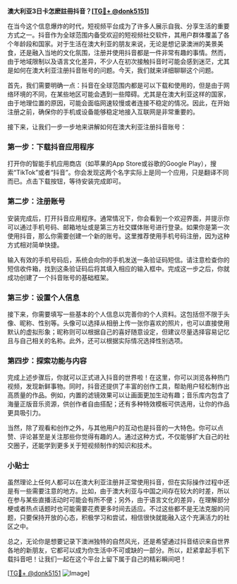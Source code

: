 **澳大利亚3日卡怎麽註冊抖音？[[TG💪+ @donk5151](https://t.me/s/donk5151)]**

在当今这个信息爆炸的时代，短视频平台成为了许多人展示自我、分享生活的重要方式之一。抖音作为全球范围内备受欢迎的短视频社交软件，其用户群体覆盖了各个年龄段和国家。对于生活在澳大利亚的朋友来说，无论是想记录澳洲的美景美食，还是融入当地的文化氛围，注册并使用抖音都是一件非常有趣的事情。然而，由于地域限制以及语言文化差异，不少人在初次接触抖音时可能会感到迷茫，尤其是如何在澳大利亚注册抖音账号的问题。今天，我们就来详细聊聊这个问题。

首先，我们需要明确一点：抖音在全球范围内都是可以下载和使用的，但是由于网络环境的不同，在某些地区可能会遇到一些障碍。尤其是在澳大利亚这样的国家，由于地理位置的原因，可能会面临网速较慢或者连接不稳定的情况。因此，在开始注册之前，确保你的手机或设备能够稳定地接入互联网是非常重要的。

接下来，让我们一步一步地来讲解如何在澳大利亚注册抖音账号：

### 第一步：下载抖音应用程序

打开你的智能手机应用商店（如苹果的App Store或谷歌的Google Play），搜索“TikTok”或者“抖音”。你会发现这两个名字实际上是同一个应用，只是翻译不同而已。点击下载按钮，等待安装完成即可。

### 第二步：注册账号

安装完成后，打开抖音应用程序。通常情况下，你会看到一个欢迎界面，并提示你可以通过手机号码、邮箱地址或是第三方社交媒体账号进行登录。如果你是第一次使用抖音，那么你需要创建一个新的账号。这里推荐使用手机号码注册，因为这种方式相对简单快捷。

输入有效的手机号码后，系统会向你的手机发送一条验证码短信。请注意检查你的短信收件箱，找到这条验证码后将其填入相应的输入框中。完成这一步之后，你就成功创建了一个抖音账号的基础框架。

### 第三步：设置个人信息

接下来，你需要填写一些基本的个人信息以完善你的个人资料。这包括但不限于头像、昵称、性别等。头像可以选择从相册上传一张你喜欢的照片，也可以直接使用默认的虚拟形象；昵称则可以根据自己的喜好随意设定，但建议尽量选择容易记忆且与自己相关的名称。此外，还可以根据实际情况选择性别选项。

### 第四步：探索功能与内容

完成上述步骤后，你就可以正式进入抖音的世界啦！在这里，你可以浏览各种热门视频，发现新鲜事物。同时，抖音还提供了丰富的创作工具，帮助用户轻松制作出高质量的作品。例如，内置的滤镜效果可以让画面更加生动有趣；音乐库内包含了海量正版音乐资源，供创作者自由搭配；还有多种特效模板可供选用，让你的作品更具吸引力。

当然，除了观看和创作之外，与其他用户的互动也是抖音的一大特色。你可以点赞、评论甚至是关注那些你觉得有趣的人。通过这种方式，不仅能够扩大自己的社交圈子，还能学到更多关于短视频制作的知识和技术。

### 小贴士

虽然理论上任何人都可以在澳大利亚注册并正常使用抖音，但在实际操作过程中还是有一些需要注意的地方。比如，由于澳大利亚与中国之间存在较大的时差，所以在参与某些直播活动时可能会有所不便；另外，由于语言文化的差异，在理解部分梗或者热点话题时也可能需要花费更多时间去适应。不过这些都不是无法克服的问题，只要保持开放的心态，积极学习和尝试，相信很快就能融入这个充满活力的社区之中。

总之，无论你是想要记录下澳洲独特的自然风光，还是希望通过抖音结识来自世界各地的新朋友，它都可以成为你生活中不可或缺的一部分。所以，赶紧拿起手机下载抖音吧！让我们一起在这个平台上留下属于自己的精彩瞬间吧！

[[TG💪+ @donk5151](https://t.me/s/donk5151) ![Image](https://i.postimg.cc/rwNCRYN7/Snipaste-2025-04-30-17-27-05.png)]